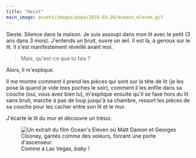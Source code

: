 ```yaml
---
title: "Heist"
main_image: assets/images/papa/2016-03-26/oceans_eleven.gif
---
```


Sieste. Silence dans la maison. Je suis assoupi dans mon lit avec le petit (3 ans dans 3 mois). J'entends un bruit, ouvre un œil. Il est là, à genoux sur le lit. Il s'est manifestement réveillé avant moi.

> Mais, qu'est-ce que tu fais ?

Alors, il m'explique.

Il me montre comment il prend les pièces qui sont sur la tête de lit (je les pose là quand je vide mes poches le soir), comment il les enfile dans sa couche (oui, vous avez bien lu), m'explique ensuite qu'il se faxe hors du lit sans bruit, marche à pas de loup jusqu'à sa chambre, ressort les pièces de sa couche pour les cacher entre son lit et le mur.

J'écarte le lit du mur et découvre un trésor.

<figure>
  <img src="/assets/images/papa/2016-03-26/oceans_eleven.gif" alt="Un extrait du film Ocean's Eleven où Matt Damon et Georges Clooney, gantés comme des voleurs, forcent une porte d'ascenseur." />
  <figcaption>Comme à Las Vegas, <i lang="en">baby</i> !</figcaption>
</figure>
